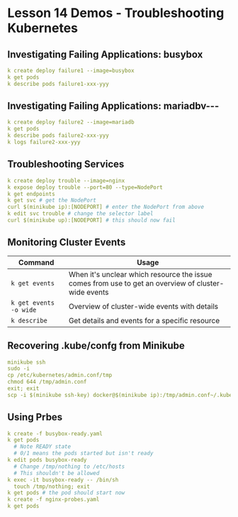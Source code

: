 # Lesson 14 Demos - Troubleshooting Kubernetes

## Investigating Failing Applications: busybox
```yaml
k create deploy failure1 --image=busybox
k get pods
k describe pods failure1-xxx-yyy
```

## Investigating Failing Applications: mariadbv---
```yaml
k create deploy failure2 --image=mariadb
k get pods
k describe pods failure2-xxx-yyy
k logs failure2-xxx-yyy
```

## Troubleshooting Services
```yaml
k create deploy trouble --image=nginx
k expose deploy trouble --port=80 --type=NodePort
k get endpoints
k get svc # get the NodePort
curl $(minikube ip):[NODEPORT] # enter the NodePort from above
k edit svc trouble # change the selector label
curl $(minikube up):[NODEPORT] # this should now fail
```

## Monitoring Cluster Events

| Command | Usage |
| ------- | ----- |
| `k get events` | When it's unclear which resource the issue comes from use to get an overview of cluster-wide events |
| `k get events -o wide` | Overview of cluster-wide events with details |
| `k describe ` | Get details and events for a specific resource |

## Recovering .kube/confg from Minikube
```yaml
minikube ssh
sudo -i
cp /etc/kubernetes/admin.conf/tmp
chmod 644 /tmp/admin.conf
exit; exit
scp -i $(minikube ssh-key) docker@$(minikube ip):/tmp/admin.conf~/.kube/confg
```

## Using Prbes
```yaml
k create -f busybox-ready.yaml
k get pods
  # Note READY state
  # 0/1 means the pods started but isn't ready
k edit pods busybox-ready
  # Change /tmp/nothing to /etc/hosts
  # This shouldn't be allowed
k exec -it busybox-ready -- /bin/sh
  touch /tmp/nothing; exit
k get pods # the pod should start now
k create -f nginx-probes.yaml
k get pods
```
